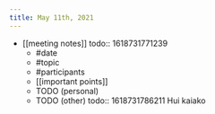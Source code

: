 ```yaml
---
title: May 11th, 2021
---
```


- [[meeting notes]]
  todo:: 1618731771239
	- #date
	- #topic
	- #participants
	- [[important points]]
	- TODO (personal)
	- TODO (other)
	  todo:: 1618731786211
	  Hui kaiako